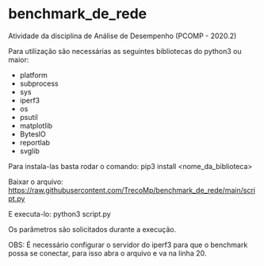 # benchmark_de_rede
Atividade da disciplina de Análise de Desempenho (PCOMP - 2020.2)


Para utilização são necessárias as seguintes bibliotecas do python3 ou maior:
- platform
- subprocess
- sys
- iperf3
- os
- psutil
- matplotlib
- BytesIO
- reportlab
- svglib

Para instala-las basta rodar o comando:
pip3 install <nome_da_biblioteca>

Baixar o arquivo:
https://raw.githubusercontent.com/TrecoMp/benchmark_de_rede/main/script.py

E executa-lo:
python3 script.py

Os parâmetros são solicitados durante a execução.

OBS: É necessário configurar o servidor do iperf3 para que o benchmark possa se conectar, para isso abra o arquivo e va na linha 20.

